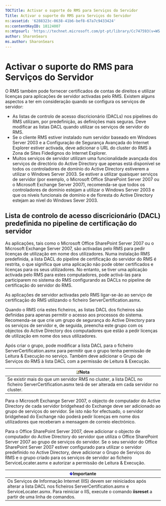 ```yaml
---
TOCTitle: Activar o suporte do RMS para Serviços do Servidor
Title: Activar o suporte do RMS para Serviços do Servidor
ms:assetid: '6288323c-0638-41b6-bef8-67a7c9433424'
ms:contentKeyID: 18124007
ms:mtpsurl: 'https://technet.microsoft.com/pt-pt/library/Cc747593(v=WS.10)'
author: SharonSears
ms.author: SharonSears
---
```


Activar o suporte do RMS para Serviços do Servidor
==================================================

O RMS também pode fornecer certificados de contas de direitos e utilizar licenças para aplicações de servidor activadas pelo RMS. Existem alguns aspectos a ter em consideração quando se configura os serviços de servidor:

-   As listas de controlo de acesso discricionário (DACLs) nos pipelines do RMS utilizam, por predefinição, as definições mais seguras. Deve modificar as listas DACL quando utilizar os serviços de servidor do RMS.
-   Se o cliente RMS estiver instalado num servidor baseado em Windows Server 2003 e a Configuração de Segurança Avançada do Internet Explorer estiver activada, deve adicionar o URL do cluster do RMS à Zona de Sites Fidedignos do Internet Explorer.
-   Muitos serviços de servidor utilizam uma funcionalidade avançada dos serviços de directório do Active Directory que apenas está disponível se todos os controladores de domínio do Active Directory estiverem a utilizar o Windows Server 2003. Se estiver a utilizar quaisquer serviços de servidor (por exemplo, o Microsoft Office SharePoint Server 2007 ou o Microsoft Exchange Server 2007), recomenda-se que todos os controladores de domínio estejam a utilizar o Windows Server 2003 e que os níveis funcionais de domínio e de floresta do Active Directory estejam ao nível do Windows Sever 2003.

Lista de controlo de acesso discricionário (DACL) predefinida no pipeline de certificação do servidor
-----------------------------------------------------------------------------------------------------

As aplicações, tais como o Microsoft Office SharePoint Server 2007 ou o Microsoft Exchange Server 2007, são activadas pelo RMS para pedir licenças de utilização em nome dos utilizadores. Numa instalação RMS predefinida, a lista DACL do pipeline de certificação do servidor do RMS é restrita, o que significa que uma aplicação não pode obter certificados e licenças para os seus utilizadores. No entanto, se tiver uma aplicação activada pelo RMS para estes computadores, pode activá-las para participarem no sistema do RMS configurando as DACLs no pipeline de certificação do servidor do RMS.

As aplicações de servidor activadas pelo RMS ligar-se-ão ao serviço de certificação do RMS utilizando o ficheiro ServerCertification.asmx.

Quando o RMS cria estes ficheiros, as listas DACL dos ficheiros são definidas para apenas permitir o acesso aos processos do sistema. Recomenda-se que crie um grupo de segurança do Active Directory para os serviços de servidor e, de seguida, preencha este grupo com os objectos do Active Directory dos computadores que estão a pedir licenças de utilização em nome dos seus utilizadores.

Após criar o grupo, pode modificar a lista DACL para o ficheiro ServerCertification.asmx para permitir que o grupo tenha permissão de Leitura & Execução no serviço. Também deve adicionar o Grupo de Serviços do RMS à lista DACL com a permissão de Leitura & Execução.

| ![](/security-updates/images/Cc747593.note(WS.10).gif)Nota                                                                                  |
|--------------------------------------------------------------------------------------------------------------------------------------------------------|
| Se existir mais do que um servidor RMS no cluster, a lista DACL no ficheiro ServerCertification.asmx terá de ser alterada em cada servidor no cluster. |

Para o Microsoft Exchange Server 2007, o objecto de computador do Active Directory de cada servidor bridgehead do Exchange deve ser adicionado ao grupo de serviços do servidor. Se isto não for efectuado, o servidor bridgehead do Exchange não poderá pedir licenças em nome dos utilizadores que receberam a mensagem de correio electrónico.

Para o Office SharePoint Server 2007, deve adicionar o objecto de computador do Active Directory do servidor que utiliza o Office SharePoint Server 2007 ao grupo de serviços do servidor. Se o seu servidor do Office SharePoint Server 2007 estiver configurado para utilizar o servidor predefinido no Active Directory, deve adicionar o Grupo de Serviços do RMS e o grupo criado para os serviços de servidor ao ficheiro ServiceLocater.asmx e autorizar a permissão de Leitura & Execução.

| ![](/security-updates/images/Cc747593.Important(WS.10).gif)Importante                                                                                                                                                               |
|------------------------------------------------------------------------------------------------------------------------------------------------------------------------------------------------------------------------------------------------|
| Os Serviços de Informação Internet (IIS) devem ser reiniciados após alterar a lista DACL nos ficheiros ServerCertification.asmx e ServiceLocater.asmx. Para reiniciar o IIS, execute o comando **iisreset** a partir de uma linha de comandos. |
